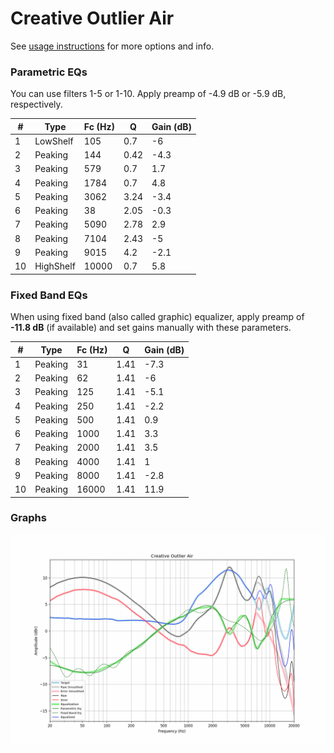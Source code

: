 # Creative Outlier Air
See [usage instructions](https://github.com/jaakkopasanen/AutoEq#usage) for more options and info.

### Parametric EQs
You can use filters 1-5 or 1-10. Apply preamp of -4.9 dB or -5.9 dB, respectively.

|   # | Type      |   Fc (Hz) |    Q |   Gain (dB) |
|-----|-----------|-----------|------|-------------|
|   1 | LowShelf  |       105 | 0.7  |        -6   |
|   2 | Peaking   |       144 | 0.42 |        -4.3 |
|   3 | Peaking   |       579 | 0.7  |         1.7 |
|   4 | Peaking   |      1784 | 0.7  |         4.8 |
|   5 | Peaking   |      3062 | 3.24 |        -3.4 |
|   6 | Peaking   |        38 | 2.05 |        -0.3 |
|   7 | Peaking   |      5090 | 2.78 |         2.9 |
|   8 | Peaking   |      7104 | 2.43 |        -5   |
|   9 | Peaking   |      9015 | 4.2  |        -2.1 |
|  10 | HighShelf |     10000 | 0.7  |         5.8 |

### Fixed Band EQs
When using fixed band (also called graphic) equalizer, apply preamp of **-11.8 dB** (if available) and set gains manually with these parameters.

|   # | Type    |   Fc (Hz) |    Q |   Gain (dB) |
|-----|---------|-----------|------|-------------|
|   1 | Peaking |        31 | 1.41 |        -7.3 |
|   2 | Peaking |        62 | 1.41 |        -6   |
|   3 | Peaking |       125 | 1.41 |        -5.1 |
|   4 | Peaking |       250 | 1.41 |        -2.2 |
|   5 | Peaking |       500 | 1.41 |         0.9 |
|   6 | Peaking |      1000 | 1.41 |         3.3 |
|   7 | Peaking |      2000 | 1.41 |         3.5 |
|   8 | Peaking |      4000 | 1.41 |         1   |
|   9 | Peaking |      8000 | 1.41 |        -2.8 |
|  10 | Peaking |     16000 | 1.41 |        11.9 |

### Graphs
![](./Creative%20Outlier%20Air.png)
